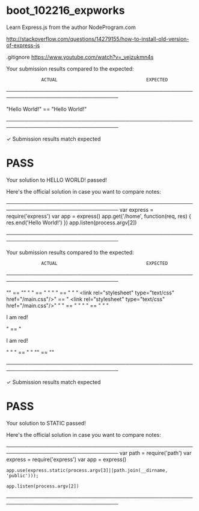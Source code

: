 # boot_102216_expworks
Learn Express.js from the author NodeProgram.com

http://stackoverflow.com/questions/14279155/how-to-install-old-version-of-express-js

.gitignore
https://www.youtube.com/watch?v=_vejzukmn4s

Your submission results compared to the expected:

                 ACTUAL                                 EXPECTED
────────────────────────────────────────────────────────────────────────────────

   "Hello World!"                      ==    "Hello World!"

────────────────────────────────────────────────────────────────────────────────

✓ Submission results match expected

# PASS

Your solution to HELLO WORLD! passed!

Here's the official solution in case you want to compare notes:

────────────────────────────────────────────────────────────────────────────────
    var express = require('express')
    var app = express()
    app.get('/home', function(req, res) {
      res.end('Hello World!')
    })
    app.listen(process.argv[2])

────────────────────────────────────────────────────────────────────────────────

Your submission results compared to the expected:

                 ACTUAL                                 EXPECTED
────────────────────────────────────────────────────────────────────────────────

   "<html>"                            ==    "<html>"
   "  <head>"                          ==    "  <head>"
   "    <title>expressworks</title>"   ==    "    <title>expressworks</title>"
   "    <link rel=\"stylesheet\" type=\"text/css\" href=\"/main.css\"/>" ==    "    <link rel=\"stylesheet\" type=\"text/css\" href=\"/main.css\"/>"
   "  </head>"                         ==    "  </head>"
   "  <body>"                          ==    "  <body>"
   "    <p>I am red!</p>"              ==    "    <p>I am red!</p>"
   "  </body>"                         ==    "  </body>"
   "</html>"                           ==    "</html>"

────────────────────────────────────────────────────────────────────────────────

✓ Submission results match expected

# PASS

Your solution to STATIC passed!

Here's the official solution in case you want to compare notes:

────────────────────────────────────────────────────────────────────────────────
    var path = require('path')
    var express = require('express')
    var app = express()

    app.use(express.static(process.argv[3]||path.join(__dirname, 'public')));

    app.listen(process.argv[2])

────────────────────────────────────────────────────────────────────────────────
